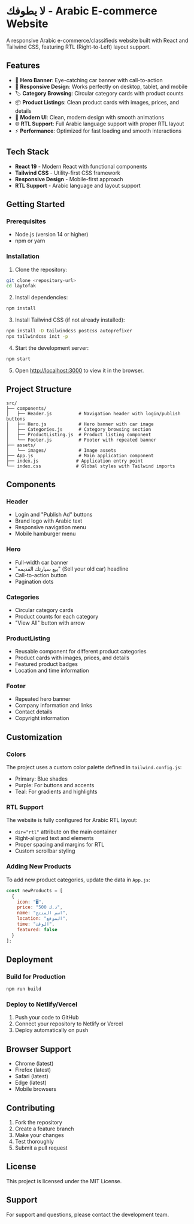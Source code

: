# لا يطوفك - Arabic E-commerce Website

A responsive Arabic e-commerce/classifieds website built with React and Tailwind CSS, featuring RTL (Right-to-Left) layout support.

## Features

- 🚗 **Hero Banner**: Eye-catching car banner with call-to-action
- 📱 **Responsive Design**: Works perfectly on desktop, tablet, and mobile
- 🏷️ **Category Browsing**: Circular category cards with product counts
- 📦 **Product Listings**: Clean product cards with images, prices, and details
- 🎨 **Modern UI**: Clean, modern design with smooth animations
- 🌐 **RTL Support**: Full Arabic language support with proper RTL layout
- ⚡ **Performance**: Optimized for fast loading and smooth interactions

## Tech Stack

- **React 19** - Modern React with functional components
- **Tailwind CSS** - Utility-first CSS framework
- **Responsive Design** - Mobile-first approach
- **RTL Support** - Arabic language and layout support

## Getting Started

### Prerequisites

- Node.js (version 14 or higher)
- npm or yarn

### Installation

1. Clone the repository:
```bash
git clone <repository-url>
cd laytofak
```

2. Install dependencies:
```bash
npm install
```

3. Install Tailwind CSS (if not already installed):
```bash
npm install -D tailwindcss postcss autoprefixer
npx tailwindcss init -p
```

4. Start the development server:
```bash
npm start
```

5. Open [http://localhost:3000](http://localhost:3000) to view it in the browser.

## Project Structure

```
src/
├── components/
│   ├── Header.js          # Navigation header with login/publish buttons
│   ├── Hero.js            # Hero banner with car image
│   ├── Categories.js      # Category browsing section
│   ├── ProductListing.js  # Product listing component
│   └── Footer.js          # Footer with repeated banner
├── assets/
│   └── images/            # Image assets
├── App.js                 # Main application component
├── index.js              # Application entry point
└── index.css             # Global styles with Tailwind imports
```

## Components

### Header
- Login and "Publish Ad" buttons
- Brand logo with Arabic text
- Responsive navigation menu
- Mobile hamburger menu

### Hero
- Full-width car banner
- "بيع سيارتك القديمه" (Sell your old car) headline
- Call-to-action button
- Pagination dots

### Categories
- Circular category cards
- Product counts for each category
- "View All" button with arrow

### ProductListing
- Reusable component for different product categories
- Product cards with images, prices, and details
- Featured product badges
- Location and time information

### Footer
- Repeated hero banner
- Company information and links
- Contact details
- Copyright information

## Customization

### Colors
The project uses a custom color palette defined in `tailwind.config.js`:
- Primary: Blue shades
- Purple: For buttons and accents
- Teal: For gradients and highlights

### RTL Support
The website is fully configured for Arabic RTL layout:
- `dir="rtl"` attribute on the main container
- Right-aligned text and elements
- Proper spacing and margins for RTL
- Custom scrollbar styling

### Adding New Products
To add new product categories, update the data in `App.js`:

```javascript
const newProducts = [
  {
    icon: "🖥️",
    price: "500 د.ك",
    name: "اسم المنتج",
    location: "الموقع",
    time: "الوقت",
    featured: false
  }
];
```

## Deployment

### Build for Production
```bash
npm run build
```

### Deploy to Netlify/Vercel
1. Push your code to GitHub
2. Connect your repository to Netlify or Vercel
3. Deploy automatically on push

## Browser Support

- Chrome (latest)
- Firefox (latest)
- Safari (latest)
- Edge (latest)
- Mobile browsers

## Contributing

1. Fork the repository
2. Create a feature branch
3. Make your changes
4. Test thoroughly
5. Submit a pull request

## License

This project is licensed under the MIT License.

## Support

For support and questions, please contact the development team.
